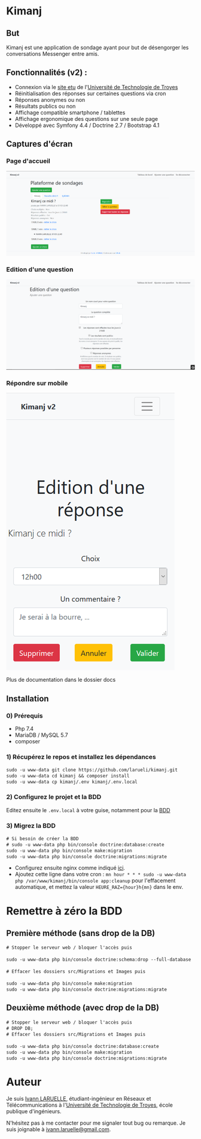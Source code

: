 # Kimanj

## But
Kimanj est une application de sondage ayant pour but de désengorger les conversations Messenger entre amis.

## Fonctionnalités (v2) :
* Connexion via le [site etu](https://etu.utt.fr/api/panel) de l'[Université de Technologie de Troyes](https://www.utt.fr)
* Réinitialisation des réponses sur certaines questions via cron
* Réponses anonymes ou non
* Résultats publics ou non
* Affichage compatible smartphone / tablettes
* Affichage ergonomique des questions sur une seule page
* Développé avec Symfony 4.4 / Doctrine 2.7 / Bootstrap 4.1

## Captures d'écran
### Page d'accueil
![Image de la page d'accueil](docs/accueil.png "Page d'accueil")
### Edition d'une question
![Image de la page d'édition d'une question](docs/question.png "Edition d'une question")
### Répondre sur mobile
![Image de la page de réponse sur mobile](docs/reponse-mobile.png "Edition d'une réponse sur mobile")

Plus de documentation dans le dossier docs
## Installation
### 0) Prérequis
* Php 7.4
* MariaDB / MySQL 5.7
* composer
### 1) Récupérez le repos et installez les dépendances
```
sudo -u www-data git clone https://github.com/larueli/kimanj.git
sudo -u www-data cd kimanj && composer install
sudo -u www-data cp kimanj/.env kimanj/.env.local
```
### 2) Configurez le projet et la BDD
Editez ensuite le ``.env.local`` à votre guise, notamment pour la [BDD](https://symfony.com/doc/4.4/doctrine.html#configuring-the-database)
### 3) Migrez la BDD
```
# Si besoin de créer la BDD
# sudo -u www-data php bin/console doctrine:database:create
sudo -u www-data php bin/console make:migration
sudo -u www-data php bin/console doctrine:migrations:migrate
```
* Configurez ensuite nginx comme indiqué [ici](https://symfony.com/doc/4.4/deployment.html).
* Ajoutez cette ligne dans votre cron : ``mn hour * * * sudo -u www-data php /var/www/kimanj/bin/console app:cleanup`` pour l'effacement automatique, et mettez la valeur ``HEURE_RAZ={hour}h{mn}`` dans le env.

# Remettre à zéro la BDD

## Première méthode (sans drop de la DB)
```
# Stopper le serveur web / bloquer l'accès puis

sudo -u www-data php bin/console doctrine:schema:drop --full-database

# Effacer les dossiers src/Migrations et Images puis

sudo -u www-data php bin/console make:migration
sudo -u www-data php bin/console doctrine:migrations:migrate
```
## Deuxième méthode (avec drop de la DB)
```
# Stopper le serveur web / bloquer l'accès puis
# DROP DB;
# Effacer les dossiers src/Migrations et Images puis

sudo -u www-data php bin/console doctrine:database:create
sudo -u www-data php bin/console make:migration
sudo -u www-data php bin/console doctrine:migrations:migrate
```

# Auteur

Je suis [Ivann LARUELLE](https://www.linkedin.com/in/ilaruelle/), étudiant-ingénieur en Réseaux et Télécommunications à l'[Université de Technologie de Troyes](https://www.utt.fr/), école publique d'ingénieurs.

N'hésitez pas à me contacter pour me signaler tout bug ou remarque. Je suis joignable à [ivann.laruelle@gmail.com](mailto:ivann.laruelle@gmail.com).

